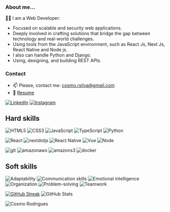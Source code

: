 ### About me...
👷🏽 I am a Web Developer:
 - Focused on scalable and security web applications.
 - Deeply involved in crafting solutions that bridge the gap between technology and real-world challenges.
 - Using tools from the JavaScript environment, such as React Js, Next Js, React Native and Node js.
 - I also can handle Python and Django.
 - Using, designing, and building REST APIs.


### Contact
- 📫 Please, contact me: cosmo.rsilva@gmail.com
- 💬 <a target="_blank" href="https://docs.google.com/document/d/1gHvXMYeHMA7IyAwMBhmiVOvCZ0TMkXkQkp-j0oHiFKQ/edit?usp=sharing">Resume</a>

[![LinkedIn](https://img.shields.io/badge/LinkedIn-000?style=for-the-badge&logo=linkedin&logoColor=0E76A8)](https://www.linkedin.com/in/cosmo-rodrigues/)
	[![Instagram](https://img.shields.io/badge/Instagram-000?style=for-the-badge&logo=instagram)](https://www.instagram.com/cosmorodrigues_/)

## Hard skills

![HTML5](https://img.shields.io/badge/HTML5-000?style=for-the-badge&logo=html5)
![CSS3](https://img.shields.io/badge/CSS3-000?style=for-the-badge&logo=css3&logoColor=264CE4)
![JavaScript](https://img.shields.io/badge/JavaScript-000?style=for-the-badge&logo=javascript)
![TypeScript](https://img.shields.io/badge/TypeScript-000?style=for-the-badge&logo=typescript)
![Python](https://img.shields.io/badge/Python-000?style=for-the-badge&logo=python)

![React](https://img.shields.io/badge/React-000?style=for-the-badge&logo=react)
![nextdotjs](https://img.shields.io/badge/next-000?style=for-the-badge&logo=nextdotjs)
![React Native](https://img.shields.io/badge/React-Native-000?style=for-the-badge&logo=react)
![Vue](https://img.shields.io/badge/Vue-000?style=for-the-badge&logo=vuedotjs)
![Node](https://img.shields.io/badge/Node-Js-000?style=for-the-badge&logo=javascript)

![git](https://img.shields.io/badge/git-000?style=for-the-badge&logo=git)
![amazonaws](https://img.shields.io/badge/amazonaws-000?style=for-the-badge&logo=amazonaws)
![amazons3](https://img.shields.io/badge/amazons3-000?style=for-the-badge&logo=amazons3)
![docker](https://img.shields.io/badge/docker-000?style=for-the-badge&logo=docker)

## Soft skills
![Adaptability](https://img.shields.io/badge/Adaptability-8A2BE2)
![Communication skills](https://img.shields.io/badge/Communication%20skills-d355ea)
![Emotional intelligence](https://img.shields.io/badge/Emotional%20intelligence-54AEFF)
![Organization](https://img.shields.io/badge/Organization-fddf68)
![Problem-solving](https://img.shields.io/badge/Problem%20solving-39d353)
![Teamwork](https://img.shields.io/badge/Teamwork-f85149)


 [![GitHub Streak](https://streak-stats.demolab.com/?user=cosmo-rodrigues&theme=bear&background=000&border=30A3DC&dates=FFF)](https://git.io/streak-stats)
 ![GitHub Stats](https://github-readme-stats.vercel.app/api?username=cosmo-rodrigues&theme=transparent&bg_color=000&border_color=30A3DC&show_icons=true&icon_color=30A3DC&title_color=E94D5F&text_color=FFF)
<!--
**cosmo-rodrigues/cosmo-rodrigues** is a ✨ _special_ ✨ repository because its `README.md` (this file) appears on your GitHub profile.

Here are some ideas to get you started:

- 🔭 I’m currently working on ...
- 🌱 I’m currently learning ...
- 👯 I’m looking to collaborate on ...
- 🤔 I’m looking for help with ...
- 💬 Ask me about ...
- 📫 How to reach me: ...
- 😄 Pronouns: ...
- ⚡ Fun fact: ...
-->

<p align="left"> <img src="https://komarev.com/ghpvc/?username=cosmo-rodrigues" alt="Cosmo Rodrigues" /> </p>
